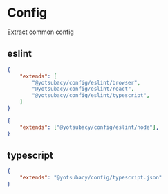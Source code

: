 # Config

Extract common config

## eslint

```json
{
    "extends": [
        "@yotsubacy/config/eslint/browser",
        "@yotsubacy/config/eslint/react",
        "@yotsubacy/config/eslint/typescript",
    ]
}

{
    "extends": ["@yotsubacy/config/eslint/node"],
}
```

## typescript

```json
{
    "extends": "@yotsubacy/config/typescript.json"
}
```
